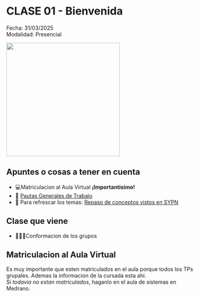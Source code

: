 # CLASE 01 - Bienvenida
Fecha: 31/03/2025  
Modalidad: Presencial



<img src="https://github.com/user-attachments/assets/cebd72ed-63b3-4416-9a2b-4925a69c5dee" width="300"/>



## Apuntes o cosas a tener en cuenta
- 💻Matriculacion al Aula Virtual __¡Importantisimo!__ 
- 📝 [Pautas Generales de Trabajo](https://aulasvirtuales.frba.utn.edu.ar/course/section.php?id=314905)
- 📖 Para refrescar los temas: [Repaso de conceptos vistos en SYPN](https://aulasvirtuales.frba.utn.edu.ar/course/section.php?id=314906)

## Clase que viene
- 🧑‍🤝‍🧑Conformacion de los grupos

## Matriculacion al Aula Virtual
Es muy importante que esten matriculados en el aula porque todos los TPs grupales. Ademas la informacion de la cursada esta ahi.  
Si *todavia no estan matriculados*, haganlo en el aula de sistemas en Medrano. 




